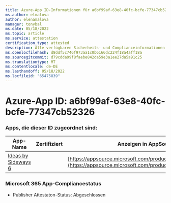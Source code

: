```yaml
---
title: Azure-App ID-Informationen für a6bf99af-63e8-40fc-bcfe-77347cb52326
ms.author: elmalova
author: elenamalova
manager: tonybal
ms.date: 05/18/2022
ms.topic: article
ms.service: attestation
certification_type: attested
description: Alle verfügbaren Sicherheits- und Complianceinformationen für a6bf99af-63e8-40fc-bcfe-77347cb52326.
ms.openlocfilehash: d8ddf5c746f973aa1c0b6166dc224f18a4aff18a
ms.sourcegitcommit: d79cdda99f8faebe842da59e3a1ee27da5a91c25
ms.translationtype: MT
ms.contentlocale: de-DE
ms.lasthandoff: 05/18/2022
ms.locfileid: "65475839"
---
```

# <a name="azure-app-id-a6bf99af-63e8-40fc-bcfe-77347cb52326"></a>Azure-App ID: a6bf99af-63e8-40fc-bcfe-77347cb52326


### <a name="apps-associated-with-this-id"></a>Apps, die dieser ID zugeordnet sind:
| **App-Name** | **Zertifiziert** | **Anzeigen in AppSource** |
|--------------|---------------|-----------------------|
| [Ideas by Sideways 6](../forward/WA200002782.md) |  | [https://appsource.microsoft.com/product/office/WA200002782](https://appsource.microsoft.com/product/office/WA200002782) |

### <a name="microsoft-365-app-compliance-status"></a>Microsoft 365 App-Compliancestatus
- Publisher Attestaton-Status: Abgeschlossen

